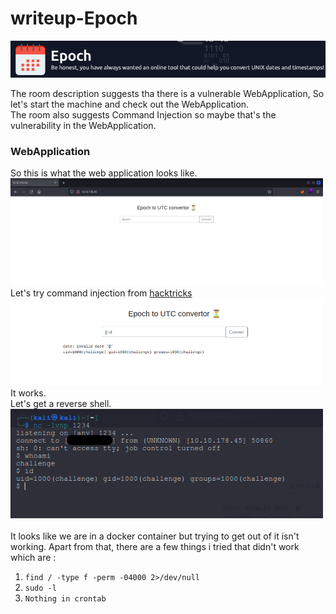 <h1>writeup-Epoch</h1>
<img src="./img/logo.png" alt="logo" width="700">
<p>
    The room description suggests tha there is a vulnerable WebApplication, So let's start the machine and check out the WebApplication.<br>
    The room also suggests Command Injection so maybe that's the vulnerability in the WebApplication.
</p>

<h3>WebApplication</h3>
<p>
    So this is what the web application looks like.<br>
    <img src="./img/webPage.png" alt="webPage" width="500"><br>
    Let's try command injection from <a href="https://book.hacktricks.xyz/pentesting-web/command-injection">hacktricks</a><br>
    <img src="./img/webPage2.png" alt="webPage2" width="500"><br>
    It works.<br>
    Let's get a reverse shell. <br>
    <img src="./img/shell.png" alt="shell" width="500"><br><br>
    It looks like we are in a docker container but trying to get out of it isn't working. Apart from that, there are a few things i tried that didn't work which are : <br>
    <ol>
        <li><code>find / -type f -perm -04000 2>/dev/null</code></li>
        <li><code>sudo -l</code></li>
        <li><code>Nothing in crontab</code></li>
    </ol>
    
</p>
